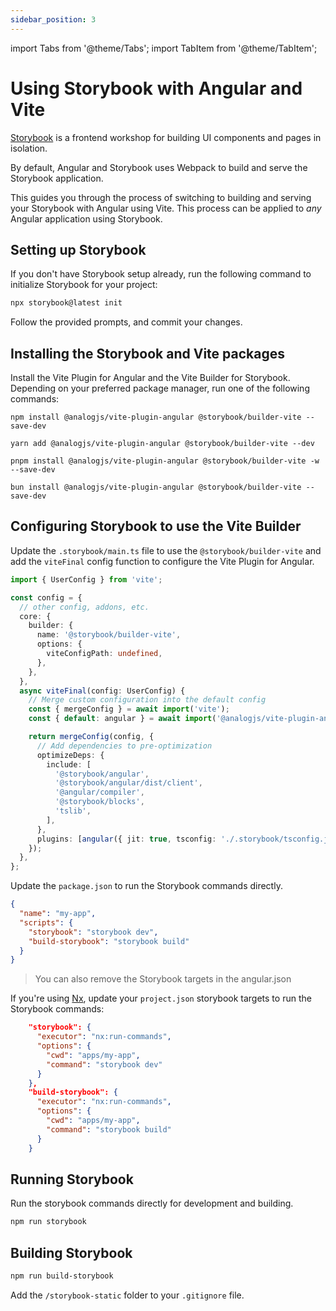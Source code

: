 ```yaml
---
sidebar_position: 3
---
```


import Tabs from '@theme/Tabs';
import TabItem from '@theme/TabItem';

# Using Storybook with Angular and Vite

[Storybook](https://storybook.js.org) is a frontend workshop for building UI components and pages in isolation.

By default, Angular and Storybook uses Webpack to build and serve the Storybook application.

This guides you through the process of switching to building and serving your Storybook with Angular using Vite. This process can be applied to _any_ Angular application using Storybook.

## Setting up Storybook

If you don't have Storybook setup already, run the following command to initialize Storybook for your project:

```sh
npx storybook@latest init
```

Follow the provided prompts, and commit your changes.

## Installing the Storybook and Vite packages

Install the Vite Plugin for Angular and the Vite Builder for Storybook. Depending on your preferred package manager, run one of the following commands:

<Tabs groupId="package-manager">
  <TabItem value="npm">

```shell
npm install @analogjs/vite-plugin-angular @storybook/builder-vite --save-dev
```

  </TabItem>

  <TabItem label="yarn" value="yarn">

```shell
yarn add @analogjs/vite-plugin-angular @storybook/builder-vite --dev
```

  </TabItem>

  <TabItem value="pnpm">

```shell
pnpm install @analogjs/vite-plugin-angular @storybook/builder-vite -w --save-dev
```

  </TabItem>

  <TabItem value="bun">

```shell
bun install @analogjs/vite-plugin-angular @storybook/builder-vite --save-dev
```

  </TabItem>  
</Tabs>

## Configuring Storybook to use the Vite Builder

Update the `.storybook/main.ts` file to use the `@storybook/builder-vite` and add the `viteFinal` config function to configure the Vite Plugin for Angular.

```ts
import { UserConfig } from 'vite';

const config = {
  // other config, addons, etc.
  core: {
    builder: {
      name: '@storybook/builder-vite',
      options: {
        viteConfigPath: undefined,
      },
    },
  },
  async viteFinal(config: UserConfig) {
    // Merge custom configuration into the default config
    const { mergeConfig } = await import('vite');
    const { default: angular } = await import('@analogjs/vite-plugin-angular');

    return mergeConfig(config, {
      // Add dependencies to pre-optimization
      optimizeDeps: {
        include: [
          '@storybook/angular',
          '@storybook/angular/dist/client',
          '@angular/compiler',
          '@storybook/blocks',
          'tslib',
        ],
      },
      plugins: [angular({ jit: true, tsconfig: './.storybook/tsconfig.json' })],
    });
  },
};
```

Update the `package.json` to run the Storybook commands directly.

```json
{
  "name": "my-app",
  "scripts": {
    "storybook": "storybook dev",
    "build-storybook": "storybook build"
  }
}
```

> You can also remove the Storybook targets in the angular.json

If you're using [Nx](https://nx.dev), update your `project.json` storybook targets to run the Storybook commands:

```json
    "storybook": {
      "executor": "nx:run-commands",
      "options": {
        "cwd": "apps/my-app",
        "command": "storybook dev"
      }
    },
    "build-storybook": {
      "executor": "nx:run-commands",
      "options": {
        "cwd": "apps/my-app",
        "command": "storybook build"
      }
    }
```

## Running Storybook

Run the storybook commands directly for development and building.

```sh
npm run storybook
```

## Building Storybook

```sh
npm run build-storybook
```

Add the `/storybook-static` folder to your `.gitignore` file.
